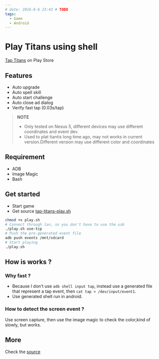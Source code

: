```yaml
---
# date: 2016-8-6 23:43 # TODO
tags:
  - Game
  - Android
---
```


# Play Titans using shell

[Tap Titans](https://play.google.com/store/apps/details?id=com.gamehivecorp.taptitans) on Play Store

## Features

- Auto upgrade
- Auto spell skill
- Auto start challenge
- Auto close ad dialog
- Verify fast tap (0.03s/tap)

> **NOTE**
>
> - Only tested on Nexus 5, different devices may use different coordinates and event dev.
> - Used to plat tiantis long time ago, may not works in current version.Different version may use different color and coordinates

## Requirement

- ADB
- Image Magic
- Bash

## Get started

- Start game
- Get source [tap-titans-play.sh](https://github.com/wenerme/wener/tree/master/story/2016/tap-titans-play.sh)

```bash
chmod +x play.sh
# Connect through lan, so you don't have to use the usb
./play.sh use-tcp
# Push the pre-generated event file
adb push events /mnt/sdcard
# Start playing
./play.sh
```

## How is works ?

### Why fast ?

- Because I don't use `adb shell input tap`, instead use a generated file that represent a tap event, then `cat tap > /dev/input/event1`.
- Use generated shell run in android.

### How to detect the screen event ?

Use screen capture, then use the image magic to check the color,kind of slowly, but works.

## More

Check the [source](https://github.com/wenerme/wener/tree/master/story/2016/tap-titans-play.sh)
